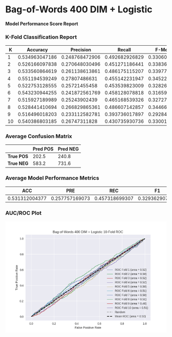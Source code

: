 # Bag-of-Words 400 DIM + Logistic
**Model Performance Score Report**

### K-Fold Classification Report
| K | Accuracy | Precision | Recall | F-Measure | AUC | Kappa |
| --- | --- | --- | --- | --- | --- | --- |
| 1 | 0.534963047186 | 0.248768472906 | 0.492682926829 | 0.330605564648 | 0.520248060894 | 0.0301929420392 |
| 2 | 0.526166097838 | 0.270648030496 | 0.451271186441 | 0.338363780778 | 0.502462964916 | 0.00406693716106 |
| 3 | 0.533560864619 | 0.261138613861 | 0.486175115207 | 0.339774557166 | 0.517634385398 | 0.0273478299593 |
| 4 | 0.551194539249 | 0.27807486631 | 0.455142231947 | 0.345228215768 | 0.520038448795 | 0.0332162836181 |
| 5 | 0.522753128555 | 0.25721455458 | 0.453539823009 | 0.328262610088 | 0.500123663419 | 0.000197932017131 |
| 6 | 0.543230944255 | 0.241872561769 | 0.458128078818 | 0.316595744681 | 0.513457530533 | 0.0205020461803 |
| 7 | 0.515927189989 | 0.25243902439 | 0.465168539326 | 0.327272727273 | 0.499149387713 | -0.00133059361342 |
| 8 | 0.528441410694 | 0.266829865361 | 0.486607142857 | 0.344664031621 | 0.51467761723 | 0.0230963415599 |
| 9 | 0.516496018203 | 0.233112582781 | 0.393736017897 | 0.292845257903 | 0.476044210322 | -0.0390461051938 |
| 10 | 0.540386803185 | 0.26747311828 | 0.430735930736 | 0.330016583748 | 0.505105619689 | 0.00853498169879 |

### Average Confusion Matrix
| | Pred POS | Pred NEG |
| --- | --- | --- |
| **True POS** | 202.5 | 240.8 |
| **True NEG** | 583.2 | 731.6 |

### Average Model Performance Metrics
| ACC | PRE | REC | F1 | AUC | KAPP |
| --- | --- | --- | --- | --- | --- |
| 0.531312004377 | 0.257757169073 | 0.457318699307 | 0.329362907367 | 0.506894188891 | 0.0106778595427 |

### AUC/ROC Plot
![ROC Plot](bag-of-words_400_dim_+_logistic_auc-plot.png)
